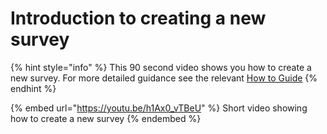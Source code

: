 # Introduction to creating a new survey

{% hint style="info" %}
This 90 second video shows you how to create a new survey.  For more detailed guidance see the relevant [How to Guide](guidance-notes/survey-app/creating-a-new-survey.md)
{% endhint %}

{% embed url="https://youtu.be/h1Ax0_vTBeU" %}
Short video showing how to create a new survey
{% endembed %}
